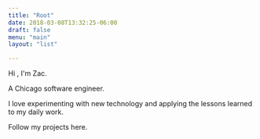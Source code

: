 ```yaml
---
title: "Root"
date: 2018-03-08T13:32:25-06:00
draft: false
menu: "main"
layout: "list"

---
```


Hi , I'm Zac.

A Chicago software engineer.

I love experimenting with new technology and applying the lessons learned to my daily work.

Follow my projects here.

